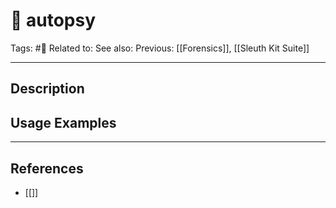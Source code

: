 # 💢 autopsy
Tags: #💢
Related to: 
See also: 
Previous: [[Forensics]], [[Sleuth Kit Suite]]

---
## Description


## Usage Examples


---
## References
- [[]]